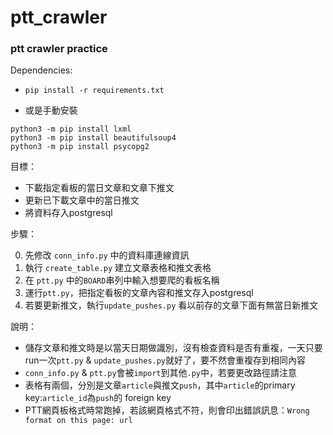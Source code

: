# ptt_crawler

### ptt crawler practice

Dependencies:
- `pip install -r requirements.txt`

- 或是手動安裝
```
python3 -m pip install lxml
python3 -m pip install beautifulsoup4
python3 -m pip install psycopg2
``` 

目標：

- 下載指定看板的當日文章和文章下推文
- 更新已下載文章中的當日推文
- 將資料存入postgresql

步驟：

0. 先修改 `conn_info.py` 中的資料庫連線資訊
2. 執行 `create_table.py` 建立文章表格和推文表格
3. 在 `ptt.py` 中的`BOARD`串列中輸入想要爬的看板名稱
4. 運行`ptt.py`，把指定看板的文章內容和推文存入postgresql
5. 若要更新推文，執行`update_pushes.py` 看以前存的文章下面有無當日新推文

說明：

- 儲存文章和推文時是以當天日期做識別，沒有檢查資料是否有重複，一天只要run一次`ptt.py` & `update_pushes.py`就好了，要不然會重複存到相同內容
- `conn_info.py` & `ptt.py`會被`import`到其他`.py`中，若要更改路徑請注意
- 表格有兩個，分別是文章`article`與推文`push`，其中`article`的primary key:`article_id`為`push`的 foreign key
- PTT網頁板格式時常跑掉，若該網頁格式不符，則會印出錯誤訊息：`Wrong format on this page: url`
